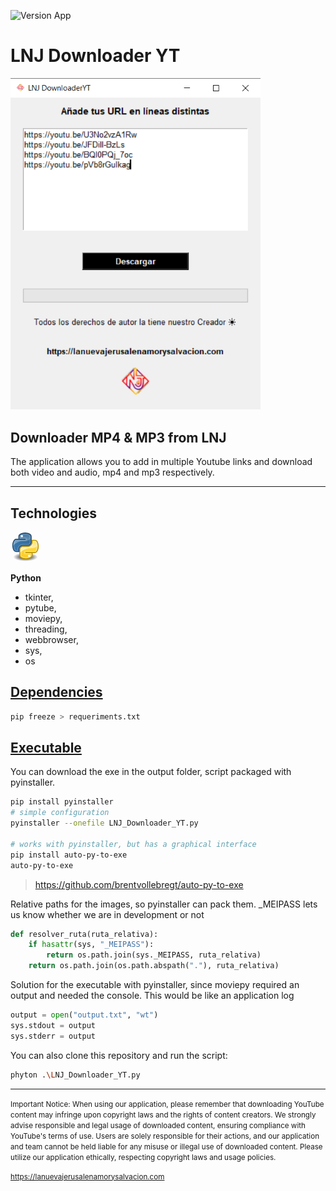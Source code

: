 ![Version App](https://img.shields.io/pypi/v/1?color=blue&label=LNJ%20Downloader%20YT&style=for-the-badge)

<h1 >LNJ Downloader YT</h1>
<div >
    <img  src='./images/app.png' width=400 >
</div>
<div  >
    <h2>Downloader MP4 & MP3 from LNJ</h2>
    <p>The application allows you to add in multiple Youtube links and download both video and audio, mp4 and mp3 respectively.</p>
    
</div>

---

## Technologies

<svg xmlns="http://www.w3.org/2000/svg" xmlns:xlink="http://www.w3.org/1999/xlink" width="48" height="48">
 <defs>
  <linearGradient id="lg1">
   <stop stop-color="#3778ae" offset="0"/>
   <stop stop-color="#366c99" offset="1"/>
  </linearGradient>
  <linearGradient id="lg2">
   <stop stop-color="#fff" offset="0"/>
   <stop stop-color="#fff" stop-opacity="0.165" offset="1"/>
  </linearGradient>
  <linearGradient id="lg3">
   <stop stop-color="#ffe253" offset="0"/>
   <stop stop-color="#ffca1c" offset="1"/>
  </linearGradient>
  <linearGradient id="lg4">
   <stop stop-color="#000" offset="0"/>
   <stop stop-color="#000" stop-opacity="0" offset="1"/>
  </linearGradient>
  <linearGradient x1="94.693" y1="112.511" x2="94.693" y2="64.053" id="lg5" xlink:href="#lg2" gradientUnits="userSpaceOnUse" gradientTransform="matrix(0.353878,0,0,0.353878,-17.3795,-19.412)"/>
  <linearGradient x1="59.728" y1="102" x2="142.62" y2="102" id="lg6" xlink:href="#lg1" gradientUnits="userSpaceOnUse" gradientTransform="matrix(0.353878,0,0,0.353878,-17.3795,-19.412)"/>
  <linearGradient x1="94.693" y1="112.511" x2="94.693" y2="64.053" id="lg7" xlink:href="#lg2" gradientUnits="userSpaceOnUse" gradientTransform="matrix(0.353878,0,0,0.353878,-6.29697,-7.94537)"/>
  <linearGradient x1="119.191" y1="89.13" x2="116.965" y2="169.279" id="lg8" xlink:href="#lg3" gradientUnits="userSpaceOnUse" gradientTransform="matrix(0.353878,0,0,0.353878,-16.3897,-17.997)"/>
  <radialGradient cx="15.115" cy="63.965" r="12.289" fx="15.115" fy="63.965" id="rg1" xlink:href="#lg4" gradientUnits="userSpaceOnUse" gradientTransform="matrix(1.6,0,0,0.551754,-0.183975,4.83575)"/>
 </defs>
 <path d="m 43.6618,40.1289 a 19.6618,6.7805 0 0 1 -39.3236,0 19.6618,6.7805 0 1 1 39.3236,0 z" fill="url(#rg1)"/>
 <path d="m 34.0804,37.5795 c 0,2.7319 -2.371,4.1156 -4.7774,4.8057 -3.6202,1.0404 -6.5255,0.8811 -9.5511,0 -2.5268,-0.7362 -4.7774,-2.2402 -4.7774,-4.8057 l 0,-9.0132 c 0,-2.594 2.1621,-4.8092 4.7774,-4.8092 l 9.3984,-0.6111 c 3.1814,0 5.2606,-1.9858 5.2606,-5.245 l 0.8655,-4.3569 3.5813,0 c 2.7814,0 4.0909,2.0667 4.7774,4.8056 0.9555,3.8043 0.9978,6.6495 0,9.615 -0.9661,2.8805 -2,4.8056 -4.7774,4.8056 l -4.7773,0 -9.5512,0 0,-0.02 c 8.2424,0.02 9.5512,-3.3164 9.5512,4.8281 z" fill="url(#lg8)"/>
 <path d="m 28.1104,38.1776 c 0,-0.9944 0.8033,-1.8013 1.7906,-1.8013 1,0 1.7906,0.8069 1.7906,1.8013 0,0.9979 -0.7997,1.8047 -1.7906,1.8047 -0.9873,0 -1.7906,-0.8068 -1.7906,-1.8047 z" fill="#fff"/>
 <path d="m 35.2662,13.5436 0,4.2265 C 31.8551,23.767 25.375,23.7787 19.939,23.7787 l -2.017,0.2052 c -2.8342,2.4364 -2.9244,6.3463 -2.9223,9.7756 6.2502,-6.9742 12.9174,-7.5004 16.2436,-7.4854 6.6377,0.029 9.7638,-1.6029 12.9339,-5.1939 -0.016,-0.07 0.016,-0.132 0,-0.2037 -0.1222,-0.8 -0.3362,-1.6544 -0.5601,-2.546 -0.3218,-1.2839 -0.7428,-2.4141 -1.4257,-3.2589 -0.016,-0.016 -0.038,-0.034 -0.051,-0.05 0,0 -0.042,0 -0.05,0 -0.023,-0.028 -0.028,-0.075 -0.05,-0.1011 -0.047,-0.034 -0.052,-0.07 -0.101,-0.101 -0.016,-0.016 -0.039,0.016 -0.05,0 C 41.1653,14.3502 40.2858,14 39.3942,13.8519 38.5861,13.7183 37.775,13.6165 36.95,13.5464 l -0.5092,0 -1.1711,0 z" opacity="0.837" fill="url(#lg7)"/>
 <path d="m 34.559,37.579 c 0,2.732 -2.8497,4.116 -5.256,4.806 -3.62,1.04 -6.525,0.881 -9.551,0 -2.527,-0.736 -4.801,-2.24 -4.805,-4.805 l -0.016,-9.258 c -0.01,-3.073 2.302,-5.01 4.849,-5 l 8.4667,0.015 c 3.25,0 6.41,-3.3 6.401,-6.55 l 0,-3.237 4.21,0 c 2.7814,0 4.09,2.067 4.777,4.806 0.956,3.804 1,6.649 0,9.615 -0.966,2.88 -2,5.1476 -4.777,5.148 l -4.3,0 -10.03,0 0,-0.02 10.03,0.034 z" fill="none" stroke="#bb9400" stroke-width="1.63"/>
 <path d="m 35.4653,14.3584 0,2.3933 c 0,3.7245 -3.4965,7.3757 -7.4809,7.3757 l -8.2491,0 c -2.8506,0 -4.0184,2.1569 -4.0042,4.4379 l 0.056,9.0129 c 0.01,1.0446 0.4,1.8235 1.148,2.4951 0.748,0.6715 1.8726,1.183 3.0553,1.5277 2.9164,0.8492 5.576,1.0022 9.0638,0 1.1327,-0.3248 2.6394,-0.9401 3.3976,-1.5964 0.7581,-0.6565 1.3077,-1.2961 1.3077,-2.4264 l 0,-3.6298 -10.052,0 0,-1.6795 15.1743,0.05 c 1.2008,0 1.788,-0.4724 2.3844,-1.1633 0.5964,-0.691 1.1149,-2.0469 1.5874,-3.456 0.9456,-2.8096 0.9336,-5.4491 0,-9.1658 -0.3252,-1.2978 -0.7976,-2.3461 -1.4257,-3.0552 -0.628,-0.7091 -1.357,-1.1202 -2.5461,-1.1202 z m 1.6294,1.6294 1.7867,0 c 0.5202,0 1.1993,0.4194 1.324,0.5602 0.3625,0.4093 0.78,1.2386 1.0694,2.3932 0.8895,3.5416 0.8915,5.7515 0.05,8.2491 -0.4517,1.347 -0.9205,2.6142 -1.2729,3 -0.3184,0.3395 -1,0.5093 -1.1713,0.5093 l -4.7865,-0.051 -12.0173,0 0,4.9384 10.052,0 0,2 c 0,0.727 -0.9733,1.1789 -1.1408,1.3239 -0.4872,0.4219 -1.3508,0.8359 -2.3423,1.1202 -3.223,0.9264 -5.5,0.7859 -8.1984,0 -1.0211,-0.2975 -1.9061,-0.7339 -2.4069,-1.1595 -0.5008,-0.4256 -0.5316,-0.7741 -0.6238,-1.285 l -0.056,-9.0129 c -0.013,-2.0224 0.6457,-2.8084 2.3748,-2.8084 l 8.2491,0 c 4.9233,0 9.1103,-4.3502 9.1103,-9.0052 1e-4,-0.2574 -10e-5,-0.5149 -10e-5,-0.7723 z" opacity="0.384" fill="#fff"/>
 <path d="m 13.9847,7.3199 c 0,-2.7319 0.7324,-4.2182 4.7772,-4.926 2.7462,-0.4813 6.2673,-0.5414 9.5513,0 2.5939,0.4282 4.7774,2.3604 4.7774,4.926 l 0,9.0134 c 0,2.6434 -2.1198,4.8091 -4.7774,4.8091 l -8.6621,0.4788 c -3.2414,0 -6.589,2.8321 -6.589,5.957 l -0.2736,3.777 -3.284,0 c -2.7779,0 -4.3951,-2.0029 -5.0745,-4.8056 -0.9166,-3.7651 -0.8776,-6.0088 0,-9.6147 0.7608,-3.1461 3.192,-4.8058 5.7,-4.8058 l 3.5848,0 c 0,0 8.9448,-0.035 0,-0.032 l 0,-4.7771 0,0 z" fill="url(#lg6)"/>
 <path d="m 16.3733,6.7218 c 0,-1 0.8,-1.8048 1.7906,-1.8048 0.9873,0 1.7907,0.8068 1.7907,1.8048 0,0.9944 -0.8034,1.8012 -1.7907,1.8012 -0.9908,0 -1.7906,-0.8068 -1.7906,-1.8012 z" fill="#fff"/>
 <path d="M 22.7173,1.9955 C 21.3039,2.0297 19.9469,2.1923 18.7455,2.4028 14.7007,3.1106 14.01,4.6102 14.01,7.3421 l -0.2952,4.787 -3.3203,-3e-4 c -2.7779,0 -5.1968,1.6406 -5.9576,4.7864 -0.5165,2.1225 -0.7504,3.7842 -0.6621,5.5504 6.2924,-7.1319 13.0442,-7.6531 16.3965,-7.638 6.6376,0.029 9.7637,-1.6029 12.9338,-5.1939 l 0,-2.2914 c 0,-2.5655 -2.1926,-4.511 -4.7865,-4.9392 C 26.4714,2.0983 24.5345,1.9515 22.7173,1.9955 z" opacity="0.377" fill="url(#lg5)"/>
 <path d="m 18.696,2.6271 c 3.6201,-1.0404 6.5255,-0.8811 9.551,0 2.5268,0.7361 4.7787,2.24 4.7774,4.8057 l 0,9.7315 c 0,1.3662 -1.9746,4.5293 -4.7726,4.5293 l -8.8988,0 c -2.4983,0 -5.997,2.7217 -5.997,5.981 l 0,3.7937 -4.21,0 c -2.7815,0 -4.0909,-2.0667 -4.7774,-4.8058 -0.9555,-3.8041 -1,-6.6493 0,-9.6148 0.9661,-2.8806 2,-5.1477 4.7774,-5.1477 l 4.2985,0 10.03,0 0,0.019 -10.03,-0.034 0.019,-4.8733 c -0.026,-1.9965 2.4146,-3.5524 5.2323,-4.3845 z" fill="none" stroke="#274e70" stroke-width="1.63"/>
 <path d="m 12.5337,30.6538 0,-2.796 c 0,-3.7246 3.3953,-7.0287 7.0461,-7.0287 l 8.6839,0 c 2.1549,0 4.024,-2.2411 4.0042,-4.3821 L 32.1845,7.434 C 32.1748,6.3895 31.8123,5.6105 31.0642,4.9389 30.3163,4.2673 29.1916,3.7558 28.009,3.4113 c -2.9166,-0.8494 -5.5762,-1.0023 -9.0639,0 -1.1326,0.3248 -2.6396,0.94 -3.3976,1.5964 -0.7582,0.6564 -1.3076,1.296 -1.3076,2.4263 l 0,3.6298 10.0519,0 0,1.6804 -15.1743,-0.051 c -1.2,0 -1.788,0.4724 -2.3844,1.1634 -0.5964,0.6908 -1.1149,2.0467 -1.5874,3.4559 -0.9456,2.8096 -0.9335,5.449 0,9.1657 0.3252,1.2978 0.7976,2.3461 1.4258,3.0552 0.628,0.7092 1.357,1.1203 2.546,1.1203 l 3.4162,0 z m -1.6295,-1.6295 -1.7867,0 c -0.52,0 -1.2,-0.4194 -1.3239,-0.56 C 7.431,28.0549 7.0135,27.2255 6.7241,26.0709 5.8346,22.5294 5.8327,20.3196 6.6736,17.8218 7.1253,16.475 7.5941,15.2077 7.9466,14.8319 8.265,14.4926 8.9375,14.3227 9.1178,14.3227 l 16.8038,0.051 0,-4.9394 -10.0519,0 0,-2 c 0,-0.727 0.9732,-1.1789 1.1407,-1.3239 0.4873,-0.4219 1.3509,-0.8359 2.3424,-1.12 3.2229,-0.9262 5.5,-0.7858 8.1983,0 1.0212,0.2975 1.9061,0.7339 2.3932,1.1712 0.1733,0.1352 0.2646,0.2973 0.4078,0.4582 0.1987,0.237 0.1552,0.55023 0.2011,0.8147 l 0,9.013 c 0,1.2357 -1.0565,2.7527 -2.2913,2.7527 l -8.6839,0 c -4.5897,0 -8.6756,4.0029 -8.6756,8.6581 0,0.3875 0,1.166 0,1.166 z" opacity="0.165" fill="#fff"/>
</svg>

**Python** 

- tkinter,
- pytube, 
- moviepy, 
- threading,
- webbrowser,
- sys,
- os

## [Dependencies](./requeriments.txt)

```bash
pip freeze > requeriments.txt
```
## [Executable](./output/LNJ_Downloader_YT.exe)

You can download the exe in the output folder, script packaged with pyinstaller.

```bash
pip install pyinstaller
# simple configuration
pyinstaller --onefile LNJ_Downloader_YT.py

# works with pyinstaller, but has a graphical interface
pip install auto-py-to-exe
auto-py-to-exe
```
> https://github.com/brentvollebregt/auto-py-to-exe

Relative paths for the images, so pyinstaller can pack them.
_MEIPASS lets us know whether we are in development or not

```python
def resolver_ruta(ruta_relativa):
    if hasattr(sys, "_MEIPASS"):
        return os.path.join(sys._MEIPASS, ruta_relativa)
    return os.path.join(os.path.abspath("."), ruta_relativa)
```
Solution for the executable with pyinstaller,
since moviepy required an output and needed the console.
This would be like an application log

```python
output = open("output.txt", "wt")
sys.stdout = output
sys.stderr = output
```

You can also clone this repository and run the script:

```bash
phyton .\LNJ_Downloader_YT.py
```

---

<small>
    Important Notice: When using our application, please remember that downloading YouTube content may infringe upon copyright laws and the rights of content creators. We strongly advise responsible and legal usage of downloaded content, ensuring compliance with YouTube's terms of use. Users are solely responsible for their actions, and our application and team cannot be held liable for any misuse or illegal use of downloaded content. Please utilize our application ethically, respecting copyright laws and usage policies.
</small>

<small><a href="https://lanuevajerusalenamorysalvacion.com">https://lanuevajerusalenamorysalvacion.com</a></small>